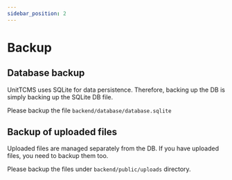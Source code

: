 ```yaml
---
sidebar_position: 2
---
```


# Backup

## Database backup

UnitTCMS uses SQLite for data persistence. Therefore, backing up the DB is simply backing up the SQLite DB file.

Please backup the file `backend/database/database.sqlite`

## Backup of uploaded files

Uploaded files are managed separately from the DB. If you have uploaded files, you need to backup them too.

Please backup the files under `backend/public/uploads` directory.
